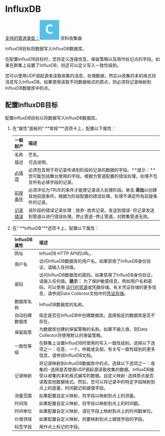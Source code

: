# InfluxDB

[支持的管道类型：](https://streamsets.com/documentation/controlhub/latest/help/datacollector/UserGuide/Pipeline_Configuration/ProductIcons_Doc.html#concept_mjg_ly5_pgb)![img](imgs/icon-SDC-20200310184643703.png) 资料收集器

InfluxDB目标将数据写入InfluxDB数据库。

在配置InfluxDB目标时，您将定义连接信息，保留策略以及用作标记点的字段。如果在群集上设置了InfluxDB，则还可以定义写入一致性级别。

您可以使用UDP源起源来读取收集的消息，处理数据，然后以收集的本机格式将消息写入InfluxDB。如果使用读取不同数据格式的原点，则必须将记录映射到InfluxDB数据库中的点。

## 配置InfluxDB目标

配置InfluxDB目标以将数据写入InfluxDB数据库。

1. 在“属性”面板的“ **常规”**选项卡上，配置以下属性：

   | 一般财产                                                     | 描述                                                         |
   | :----------------------------------------------------------- | :----------------------------------------------------------- |
   | 名称                                                         | 艺名。                                                       |
   | 描述                                                         | 可选说明。                                                   |
   | [必填项](https://streamsets.com/documentation/controlhub/latest/help/datacollector/UserGuide/Pipeline_Design/DroppingUnwantedRecords.html#concept_dnj_bkm_vq) | 必须包含用于将记录传递到阶段的记录的数据的字段。**提示：**您可能包括舞台使用的字段。根据为管道配置的错误处理，处理不包含所有必填字段的记录。 |
   | [前提条件](https://streamsets.com/documentation/controlhub/latest/help/datacollector/UserGuide/Pipeline_Design/DroppingUnwantedRecords.html#concept_msl_yd4_fs) | 必须评估为TRUE的条件才能使记录进入处理阶段。单击 **添加**以创建其他前提条件。根据为阶段配置的错误处理，处理不满足所有前提条件的记录。 |
   | [记录错误](https://streamsets.com/documentation/controlhub/latest/help/datacollector/UserGuide/Pipeline_Design/ErrorHandling.html#concept_atr_j4y_5r) | 该阶段的错误记录处理：放弃-放弃记录。发送到错误-将记录发送到管道以进行错误处理。停止管道-停止管道。对群集管道无效。 |

2. 在“ **InfluxDB”**选项卡上，配置以下属性：

   | InfluxDB属性   | 描述                                                         |
   | :------------- | :----------------------------------------------------------- |
   | 网址           | InfluxDB HTTP API的URL。                                     |
   | 用户名         | 访问InfluxDB数据库的用户名。如果禁用了InfluxDB身份验证，请输入任何值。 |
   | 密码           | 访问InfluxDB数据库的密码。如果禁用了InfluxDB身份验证，请输入任何值。**提示：** 为了保护敏感信息，例如用户名和密码，可以使用 [运行时资源](https://streamsets.com/documentation/controlhub/latest/help/datacollector/UserGuide/Pipeline_Configuration/RuntimeValues.html#concept_bs4_5nm_2s)或凭据存储。有关凭证存储的更多信息，请参阅Data Collector文档中的[凭证存储](https://streamsets.com/documentation/datacollector/latest/help/#datacollector/UserGuide/Configuration/CredentialStores.html)。 |
   | 数据库名称     | InfluxDB数据库的名称。                                       |
   | 自动创建数据库 | 指定是否在InfluxDB中创建数据库。选择指定的数据库是否不存在。 |
   | 保留政策       | 为数据库创建的保留策略的名称。如果不输入值，则Data Collector将使用默认的保留策略。 |
   | 一致性等级     | 在群集上设置InfluxDB时使用的写入一致性级别。选择以下选项之一：任意，一个，仲裁或全部。有关写一致性级别的更多信息，请参阅InfluxDB文档。 |
   | 记录映射       | 将记录映射到InfluxDB数据库中的点。选择以下选项之一：收集的-选择是否使用UDP源起源读取收集的数据。InfluxDB接受以收集的本机格式编写的数据。自定义映射-选择原点是否读取其他数据格式。然后，您可以将记录中的特定字段映射到点上的度量，时间戳记和键值字段。 |
   | 测量范围       | 如果配置自定义映射，则字段以映射到点上的测量。               |
   | 时间场         | 如果配置自定义映射，则字段以映射到点上的时间戳。             |
   | 时间单位       | 如果配置自定义映射，请在字段上映射到点上的时间戳单位。       |
   | 价值领域       | 如果配置自定义映射，则要映射到点上键值字段的字段。           |
   | 标签字段       | 用作点上标记的字段。                                         |